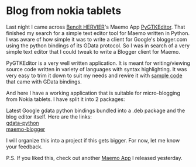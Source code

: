 Blog from nokia tablets
===
Last night I came across [Benoît HERVIER][0]'s Maemo App [PyGTKEditor][1]. That finished my search for a simple text editor tool for Maemo written in Python. I was aware of how simple it was to write a client for Google's blogger.com using the python bindings of its GData protocol. So I was in search of a very simple text editor that I could tweak to write a Blogger client for Maemo.  
  
PyGTKEditor is a very well written application. It is meant for writing/viewing source code written in variety of languages with syntax highlighting. It was very easy to trim it down to suit my needs and rewire it with [sample code][2] that came with GData bindings.  
  
And here I have a working application that is suitable for micro-blogging from Nokia tablets. I have split it into 2 packages:  
  
Latest Google gdata python bindings bundled into a .deb package and the blog editor itself. Here are the links:  
[gdata-python][3]  
[maemo-blogger][4]  
  
I will organize this into a project if this gets bigger. For now, let me know your feedback.  
  
P.S. If you liked this, check out another [Maemo App][5] I released yesterday.

[0]: http://maemo.org/profile/view/khertan
[1]: http://maemo.org/downloads/product/OS2007/pygtkeditor/
[2]: http://gdata-python-client.googlecode.com/svn/trunk/samples/blogger/BloggerExample.py
[3]: http://www.altcanvas.com/packages/gdata-python_1.0.10.1.deb
[4]: http://www.altcanvas.com/packages/maemo-blogger_0.1.deb
[5]: http://code.google.com/p/altcanvas/wiki/MaemoPublishr

